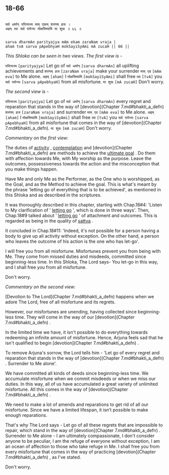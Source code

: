 ## 18-66


```shloka-sa

सर्व धर्मान् परित्यज्य माम् एकम् शरणम् व्रज ।
अहम् त्वा सर्व पापेभ्यः मोक्षयिष्यामि मा शुचः ॥ ६६ ॥

```
```shloka-sa-hk

sarva dharmAn parityajya mAm ekam zaraNam vraja |
aham tvA sarva pApebhyaH mokSayiSyAmi mA zucaH || 66 ||

```
_This Shloka can be seen in two views. The first view is -_

`परित्यज्य` `[parityajya]` Let go of `सर्व धर्मान्` `[sarva dharmAn]` all uplifting achievements and `शरणम् व्रज` `[zaraNam vraja]` make your surrender `माम् एव` `[mAm eva]` to Me alone. `अहम्` `[aham]` I `मोक्षयिष्यामि` `[mokSayiSyAmi]` shall free `त्वा` `[tvA]` you `सर्व पापेभ्यः` `[sarva pApebhyaH]` from all misfortune. `मा शुचः` `[mA zucaH]` Don't worry.

_The second view is -_

`परित्यज्य` `[parityajya]` Let go of `सर्व धर्मान्` `[sarva dharmAn]` every regret and reparation that stands in the way of 
[devotion](Chapter 7.md#bhakti_a_defn) `शरणम् व्रज` `[zaraNam vraja]` and surrender `माम् एव` `[mAm eva]` to Me alone. `अहम्` `[aham]` I `मोक्षयिष्यामि` `[mokSayiSyAmi]` shall free `त्वा` `[tvA]` you `सर्व पापेभ्यः` `[sarva pApebhyaH]` from all misfortune that comes in the way of 
[devotion](Chapter 7.md#bhakti_a_defn). `मा शुचः` `[mA zucaH]` Don't worry.

_Commentary on the first view:_

The duties of 
[activity](karmayOga_a_defn)
, 
[contemplation](jnAnayOga_a_defn)
and 
[devotion](Chapter 7.md#bhakti_a_defn)
 are methods to achieve the 
[ultimate goal](Moksha)
. Do them with affection towards Me, with My worship as the purpose. Leave the outcomes, possessiveness towards the action and the misconception that you make things happen. 

Have Me and only Me as the Performer, as the One who is worshipped, as the Goal, and as the Method to achieve the goal. This is what's meant by the phrase 'letting go of everything that is to be achieved', as mentioned in this Shloka and as described in the scriptures.

It was thoroughly described in this chapter, starting with Chap.18#4: 'Listen to My clarification of '
[letting go](letting_go)
', which is done in three ways'. Then, Chap.18#9 talked about '
[letting go](letting_go)
' of attachment and outcomes. This is regarded as being in the quality of 
[sattva](sattva)
. 

It concluded in Chap.18#11: 'Indeed, it's not possible for a person having a body to give up all activity without exception. On the other hand, a person who leaves the outcome of his action is the one who has let-go'.

I will free you from all misfortune. Misfortunes prevent you from being with Me. They come from missed duties and misdeeds, committed since beginning-less time. In this Shloka, The Lord says- You let-go in this way, and I shall free you from all misfortune. 

Don't worry.

_Commentary on the second view:_

[Devotion to The Lord](Chapter 7.md#bhakti_a_defn)
 happens when we adore The Lord, free of all misfortune and its regrets. 

However, our misfortunes are unending, having collected since beginning-less time. They will come in the way of our 
[devotion](Chapter 7.md#bhakti_a_defn)
. 

In the limited time we have, it isn't possible to do everything towards redeeming an infinite amount of misfortune. Hence, Arjuna feels sad that he isn't qualified to begin 
[devotion](Chapter 7.md#bhakti_a_defn)
. 

To remove Arjuna's sorrow, the Lord tells him - 'Let go of every regret and reparation that stands in the way of 
[devotion](Chapter 7.md#bhakti_a_defn)
. Surrender to Me alone'.

We have committed all kinds of deeds since beginning-less time. We accumulate misfortune when we commit misdeeds or when we miss our duties. In this way, all of us have accumulated a great variety of unlimited misfortune. All this comes in the way of 
[devotion](Chapter 7.md#bhakti_a_defn)
. 

We need to make a lot of amends and reparations to get rid of all our misfortune. Since we have a limited lifespan, it isn’t possible to make enough reparations. 

That's why The Lord says - Let go of all these regrets that are impossible to repair, which stand in the way of 
[devotion](Chapter 7.md#bhakti_a_defn)
. Surrender to Me alone - I am ultimately compassionate, I don't consider anyone to be peculiar, I am the refuge of everyone without exception, I am an ocean of affection to those who take refuge in Me. I shall free you from every misfortune that comes in the way of practicing 
[devotion](Chapter 7.md#bhakti_a_defn)
, as I've stated. 

Don't worry.


